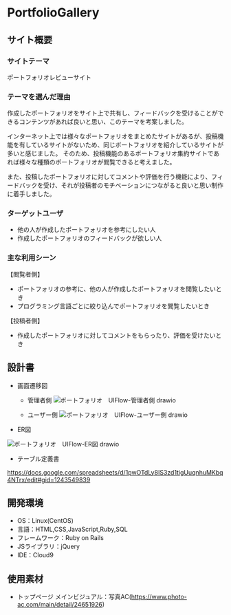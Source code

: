 # PortfolioGallery

## サイト概要
### サイトテーマ
ポートフォリオレビューサイト

### テーマを選んだ理由
作成したポートフォリオをサイト上で共有し、フィードバックを受けることができるコンテンツがあれば良いと思い、このテーマを考案しました。

インターネット上では様々なポートフォリオをまとめたサイトがあるが、投稿機能を有しているサイトがないため、同じポートフォリオを紹介しているサイトが多いと感じました。 そのため、投稿機能のあるポートフォリオ集約サイトであれば様々な種類のポートフォリオが閲覧できると考えました。

また、投稿したポートフォリオに対してコメントや評価を行う機能により、フィードバックを受け、それが投稿者のモチベーションにつながると良いと思い制作に着手しました。

### ターゲットユーザ
- 他の人が作成したポートフォリオを参考にしたい人
- 作成したポートフォリオのフィードバックが欲しい人

### 主な利用シーン
【閲覧者側】

- ポートフォリオの参考に、他の人が作成したポートフォリオを閲覧したいとき
- プログラミング言語ごとに絞り込んでポートフォリオを閲覧したいとき

【投稿者側】

- 作成したポートフォリオに対してコメントをもらったり、評価を受けたいとき

## 設計書
- 画面遷移図
  - 管理者側
  ![ポートフォリオ　UIFlow-管理者側 drawio](https://user-images.githubusercontent.com/112187295/205924471-4e228b4e-edf3-4842-8b5a-a9c99f7d783d.png)
  
  - ユーザー側
  ![ポートフォリオ　UIFlow-ユーザー側 drawio](https://user-images.githubusercontent.com/112187295/205478728-0c90ae81-d779-4eaf-aafb-bd439809a899.png)
  
- ER図

![ポートフォリオ　UIFlow-ER図 drawio](https://user-images.githubusercontent.com/112187295/205056089-c74494f9-d8c0-445f-926f-58574013be55.png)

- テーブル定義書

https://docs.google.com/spreadsheets/d/1pwOTdLy8IS3zd1tigUuqnhuMKbq4NTrx/edit#gid=1243549839


## 開発環境
- OS：Linux(CentOS)
- 言語：HTML,CSS,JavaScript,Ruby,SQL
- フレームワーク：Ruby on Rails
- JSライブラリ：jQuery
- IDE：Cloud9

## 使用素材
- トップページ メインビジュアル：写真AC(https://www.photo-ac.com/main/detail/24651926)
